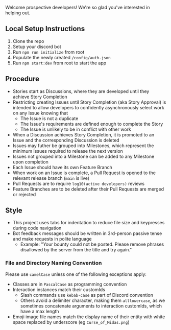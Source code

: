 Welcome prospective developers! We're so glad you've interested in helping out.

## Local Setup Instructions
1. Clone the repo
2. Setup your discord bot
3. Run `npm run initialize` from root
4. Populate the newly created `/config/auth.json`
5. Run `npm start:dev` from root to start the app

## Procedure
- Stories start as Discussions, where they are developed until they achieve Story Completion
- Restricting creating Issues until Story Completion (aka Story Approval) is intended to allow developers to confidently asynchronously select work on any Issue knowing that
   - The Issue is not a duplicate
   - The Issue's requirements are defined enough to complete the Story
   - The Issue is unlikely to be in conflict with other work
- When a Discussion achieves Story Completion, it is promoted to an Issue and the corresponding Discussion is deleted
- Issues may futher be grouped into Milestones, which represent the minimum Issues required to release the next version
- Issues not grouped into a Milestone can be added to any Milestone upon completion
- Each Issue should have its own Feature Branch
- When work on an Issue is complete, a Pull Request is opened to the relevant release branch (`main` is live)
- Pull Requests are to require `log10(active developers)` reviews
- Feature Branches are to be deleted after their Pull Requests are merged or rejected

## Style
- This project uses tabs for indentation to reduce file size and keypresses during code navigation
- Bot feedback messages should be written in 3rd-person passive tense and make requests in polite language
    - Example: "Your bounty could not be posted. Please remove phrases disallowed by the server from the title and try again."

### File and Directory Naming Convention
Please use `camelCase` unless one of the following exceptions apply:
- Classes are in `PascalCase` as programming convention
- Interaction instances match their customIds
   - Slash commands use `kebab-case` as part of Discord convention
   - Others avoid a delimiter character, making them `alllowercase`, as we sometimes concatenate arguments to interaction customIds, which have a max length
- Emoji image file names match the display name of their entity with white space replaced by underscore (eg `Curse_of_Midas.png`)

